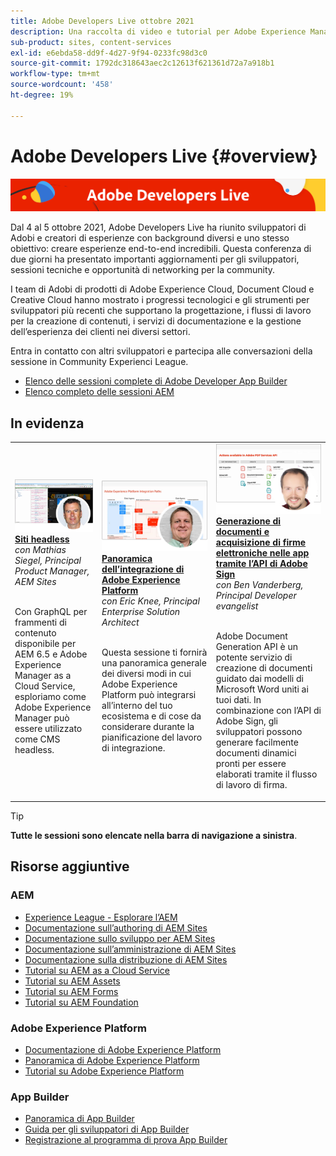 ```yaml
---
title: Adobe Developers Live ottobre 2021
description: Una raccolta di video e tutorial per Adobe Experience Manager Sites distribuiti come parte dell’evento Adobe Developers Live.
sub-product: sites, content-services
exl-id: e6ebda58-dd9f-4d27-9f94-0233fc98d3c0
source-git-commit: 1792dc318643aec2c12613f621361d72a7a918b1
workflow-type: tm+mt
source-wordcount: '458'
ht-degree: 19%

---
```


# Adobe Developers Live {#overview}

<img alt="Adobe Developers Live" src="/help/adobe-developers-live/assets/adl.png" />

Dal 4 al 5 ottobre 2021, Adobe Developers Live ha riunito sviluppatori di Adobi e creatori di esperienze con background diversi e uno stesso obiettivo: creare esperienze end-to-end incredibili. Questa conferenza di due giorni ha presentato importanti aggiornamenti per gli sviluppatori, sessioni tecniche e opportunità di networking per la community.

I team di Adobi di prodotti di Adobe Experience Cloud, Document Cloud e Creative Cloud hanno mostrato i progressi tecnologici e gli strumenti per sviluppatori più recenti che supportano la progettazione, i flussi di lavoro per la creazione di contenuti, i servizi di documentazione e la gestione dell’esperienza dei clienti nei diversi settori.

Entra in contatto con altri sviluppatori e partecipa alle conversazioni della sessione in Community Experienci League.
* [Elenco delle sessioni complete di Adobe Developer App Builder](https://experienceleaguecommunities.adobe.com/t5/project-firefly-discussions/adobe-developers-live-october-2021-project-firefly-s-complete/td-p/425779)
* [Elenco completo delle sessioni AEM](https://experienceleaguecommunities.adobe.com/t5/adobe-experience-manager/adobe-developers-live-october-2021-complete-session-list/m-p/423041#M120517)

## In evidenza

<table>
  <tr>
   <td>
      <a href="headless.md">
      <img alt="Siti headless" src="/help/adobe-developers-live/assets/mathias.png"/>
      </a>
      <div>
         <a href="headless.md"><strong>Siti headless</strong></a>         
         <br/><em>con Mathias Siegel, Principal Product Manager, AEM Sites</em>
      </div>
      <p>
        <br/>
         Con GraphQL per frammenti di contenuto disponibile per AEM 6.5 e Adobe Experience Manager as a Cloud Service, esploriamo come Adobe Experience Manager può essere utilizzato come CMS headless.
      </p>
     </td>   
     <td>
      <a href="aep-integration.md">
      <img alt="Panoramica dell’integrazione di Adobe Experience Platform" src="/help/adobe-developers-live/assets/eric.png"/>
      </a>
      <div>
         <a href="aep-integration.md"><strong>Panoramica dell’integrazione di Adobe Experience Platform</strong></a>
         <br/><em>con Eric Knee, Principal Enterprise Solution Architect</em>
      </div>
      <p>
        <br/>
         Questa sessione ti fornirà una panoramica generale dei diversi modi in cui Adobe Experience Platform può integrarsi all’interno del tuo ecosistema e di cose da considerare durante la pianificazione del lavoro di integrazione.
      </p>
   </td>
   </td>
     <td>
      <a href="pdf-services-api.md">
      <img alt="Generazione di documenti e acquisizione di firme elettroniche nelle app tramite l’API di Adobe Sign" src="/help/adobe-developers-live/assets/ben.png"/>
      </a>
      <div>
         <a href="pdf-services-api.md"><strong>Generazione di documenti e acquisizione di firme elettroniche nelle app tramite l’API di Adobe Sign</strong></a>
         <br/><em>con Ben Vanderberg, Principal Developer evangelist</em>
      </div>
      <p>
        <br/>
         Adobe Document Generation API è un potente servizio di creazione di documenti guidato dai modelli di Microsoft Word uniti ai tuoi dati. In combinazione con l’API di Adobe Sign, gli sviluppatori possono generare facilmente documenti dinamici pronti per essere elaborati tramite il flusso di lavoro di firma.
      </p>
   </td> 
  </tr>
</table>

>[!TIP]
>
>**Tutte le sessioni sono elencate nella barra di navigazione a sinistra**.

## Risorse aggiuntive

### AEM

* [Experience League - Esplorare l’AEM](https://experienceleague.adobe.com/?lang=it#recommended/solutions/experience-manager)
* [Documentazione sull’authoring di AEM Sites](https://experienceleague.adobe.com/docs/experience-manager-65/authoring/home.html)
* [Documentazione sullo sviluppo per AEM Sites](https://experienceleague.adobe.com/docs/experience-manager-65/developing/home.html)
* [Documentazione sull’amministrazione di AEM Sites](https://experienceleague.adobe.com/docs/experience-manager-65/administering/home.html)
* [Documentazione sulla distribuzione di AEM Sites](https://experienceleague.adobe.com/docs/experience-manager-65/deploying/home.html?lang=it)
* [Tutorial su AEM as a Cloud Service](https://experienceleague.adobe.com/docs/experience-manager-learn/cloud-service/overview.html?lang=it)
* [Tutorial su AEM Assets](https://experienceleague.adobe.com/docs/experience-manager-learn/assets/overview.html?lang=it)
* [Tutorial su AEM Forms](https://experienceleague.adobe.com/docs/experience-manager-learn/forms/overview.html)
* [Tutorial su AEM Foundation](https://experienceleague.adobe.com/docs/experience-manager-learn/foundation/overview.html)

### Adobe Experience Platform

* [Documentazione di Adobe Experience Platform](https://experienceleague.adobe.com/docs/experience-platform.html?lang=it)
* [Panoramica di Adobe Experience Platform](https://experienceleague.adobe.com/docs/experience-platform/landing/home.html?lang=it)
* [Tutorial su Adobe Experience Platform](https://experienceleague.adobe.com/docs/platform-learn/tutorials/overview.html?lang=it)

### App Builder

* [Panoramica di App Builder](https://adobe.ly/aem-appbuilder)
* [Guida per gli sviluppatori di App Builder](https://adobe.ly/appbuilder)
* [Registrazione al programma di prova App Builder](https://adobe.ly/appbuilder-trial)
